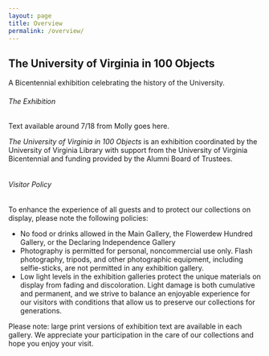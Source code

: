 ```yaml
--- 
layout: page 
title: Overview 
permalink: /overview/ 
---
```


<section id="baseline">
  <div class="section typeset">
    <div class="single">
      <h1>The University of Virginia in 100 Objects</h1>
      <p class="caption">A Bicentennial exhibition celebrating the history of the University.</p>
      <h6>The Exhibition</h6>
      <p>Text available around 7/18 from Molly goes here.</p>
      <p><em>The University of Virginia in 100 Objects</em>
         is an exhibition coordinated by the University of 
         Virginia Library with support from the University of Virginia Bicentennial and funding 
         provided by the Alumni Board of Trustees.</p>
    </div>
  </div>
  <div class="section typeset">
    <div class="column column--main column--right">
      <h6>Visitor Policy</h6>
      <p>To enhance the experience of all guests and to protect our collections on display, 
      please note the following policies: </p>
      <ul>
        <li>
          No food or drinks allowed in the Main Gallery, 
          the Flowerdew Hundred Gallery, or the Declaring Independence Gallery 
        </li>
        <li>
          Photography is permitted for personal, noncommercial use only. Flash 
          photography, tripods, and other photographic equipment, including selfie-sticks, 
          are not permitted in any exhibition gallery.
        </li>
        <li>
          Low light levels in the exhibition galleries protect the unique materials on display 
          from fading and discoloration. Light damage is both cumulative and permanent, and 
          we strive to balance an enjoyable experience for our visitors with conditions that 
          allow us to preserve our collections for generations.
        </li>
      </ul>
      <p>
      Please note: large print versions of exhibition text are available in each gallery.
      We appreciate your participation in the care of our collections and hope you enjoy your visit.
      </p>
    </div>
  </div>
</section>